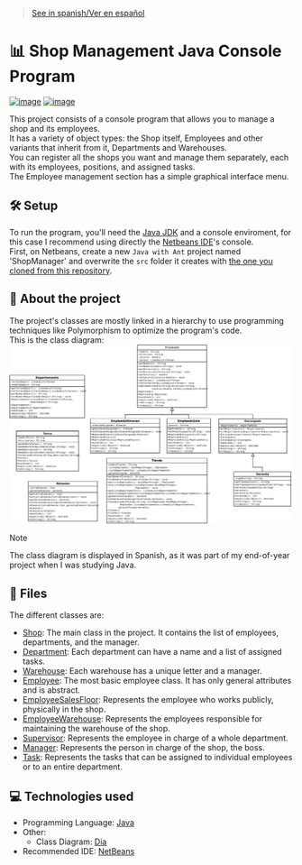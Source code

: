 > [See in spanish/Ver en español](https://github.com/LuisMiSanVe/JavaShopManagement/tree/spanish)

# 📊 Shop Management Java Console Program

[![image](https://img.shields.io/badge/apache%20netbeans-1B6AC6?style=for-the-badge&logo=apache%20netbeans%20IDE&logoColor=white)](https://netbeans.apache.org/front/main/index.html)
[![image](https://img.shields.io/badge/java-%23ED8B00.svg?style=for-the-badge&logo=openjdk&logoColor=white)](https://www.java.com/)

This project consists of a console program that allows you to manage a shop and its employees.  
It has a variety of object types: the Shop itself, Employees and other variants that inherit from it, Departments and Warehouses.  
You can register all the shops you want and manage them separately, each with its employees, positions, and assigned tasks.  
The Employee management section has a simple graphical interface menu.

## 🛠️ Setup
To run the program, you'll need the [Java JDK](https://www.oracle.com/java/technologies/downloads/) and a console enviroment, for this case I recommend using directly the [Netbeans IDE](https://netbeans.apache.org/front/main/index.html)'s console.\
First, on Netbeans, create a new `Java with Ant` project named 'ShopManager' and overwrite the `src` folder it creates with [the one you cloned from this repository](https://github.com/LuisMiSanVe/JavaShopManagement/tree/main/ShopManager/src).
## 📖 About the project
The project's classes are mostly linked in a hierarchy to use programming techniques like Polymorphism to optimize the program's code.  
This is the class diagram:  
<img src="https://github.com/LuisMiSanVe/LuisMiSanVe/blob/main/Resources/ShopManager/classDiagram.png" width="500" alt="Class diagram">

> [!NOTE]  
> The class diagram is displayed in Spanish, as it was part of my end-of-year project when I was studying Java.

## 📂 Files
The different classes are:
- [Shop](https://github.com/LuisMiSanVe/JavaShopManagement/blob/main/ShopManager/src/shopmanager/Shop.java): The main class in the project. It contains the list of employees, departments, and the manager.
- [Department](https://github.com/LuisMiSanVe/JavaShopManagement/blob/main/ShopManager/src/shopmanager/Department.java): Each department can have a name and a list of assigned tasks.
- [Warehouse](https://github.com/LuisMiSanVe/JavaShopManagement/blob/main/ShopManager/src/shopmanager/Warehouse.java): Each warehouse has a unique letter and a manager.
- [Employee](https://github.com/LuisMiSanVe/JavaShopManagement/blob/main/ShopManager/src/shopmanager/Employee.java): The most basic employee class. It has only general attributes and is abstract.
- [EmployeeSalesFloor](https://github.com/LuisMiSanVe/JavaShopManagement/blob/main/ShopManager/src/shopmanager/EmployeeSalesFloor.java): Represents the employee who works publicly, physically in the shop.
- [EmployeeWarehouse](https://github.com/LuisMiSanVe/JavaShopManagement/blob/main/ShopManager/src/shopmanager/EmployeeWarehouse.java): Represents the employees responsible for maintaining the warehouse of the shop.
- [Supervisor](https://github.com/LuisMiSanVe/JavaShopManagement/blob/main/ShopManager/src/shopmanager/Supervisor.java): Represents the employee in charge of a whole department.
- [Manager](https://github.com/LuisMiSanVe/JavaShopManagement/blob/main/ShopManager/src/shopmanager/Manager.java): Represents the person in charge of the shop, the boss.
- [Task](https://github.com/LuisMiSanVe/JavaShopManagement/blob/main/ShopManager/src/shopmanager/Task.java): Represents the tasks that can be assigned to individual employees or to an entire department.

## 💻 Technologies used
- Programming Language: [Java](https://www.java.com/)
- Other:
  - Class Diagram: [Dia](http://dia-installer.de/index.html)
- Recommended IDE: [NetBeans](https://netbeans.apache.org/front/main/index.html)
